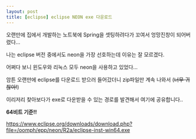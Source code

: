 ```yaml
---
layout: post
title: [eclipse] eclipse NEON exe 다운로드
---
```

오랜만에 집에서 개발하는 노트북에 Spring을 셋팅하려다가 꼬여서 엉망진창이 되어버렸다...

나는 eclipse 버전 중에서도 neon을 가장 선호하는데 이유는 잘 모르겠다. 

어쩌다 보니 윈도우와 리눅스 모두 neon을 사용하고 있었다...

암튼 오랜만에 eclipse를 다운로드 받으러 들어갔더니 zip파일만 계속 나와서 (~~너무 귀찮아!~~)

이리저리 찾아보다가 exe로 다운받을 수 있는 경로를 발견해서 여기에 공유합니다..

**64비트 기준!!**

<https://www.eclipse.org/downloads/download.php?file=/oomph/epp/neon/R2a/eclipse-inst-win64.exe>


